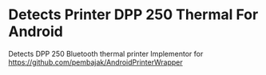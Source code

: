 # Detects Printer DPP 250 Thermal For Android

Detects DPP 250 Bluetooth thermal printer Implementor for https://github.com/pembajak/AndroidPrinterWrapper
